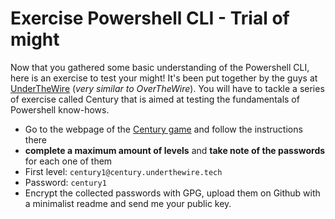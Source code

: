 # Exercise Powershell CLI - Trial of might

Now that you gathered some basic understanding of the Powershell CLI, here is an exercise to test your might! It's been put together by the guys at [UnderTheWire](https://underthewire.tech/) (_very similar to OverTheWire_). You will have to tackle a series of exercise called Century that is aimed at testing the fundamentals of Powershell know-hows.

- Go to the webpage of the [Century game](https://underthewire.tech/century) and follow the instructions there
- **complete a maximum amount of levels** and **take note of the passwords** for each one of them
- First level:  ```century1@century.underthewire.tech``` 
- Password: ```century1```
- Encrypt the collected passwords with GPG, upload them on Github with a minimalist readme and send me your public key. 




